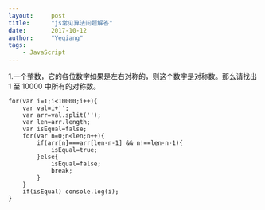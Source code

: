 ```yaml
---
layout:     post
title:      "js常见算法问题解答"
date:       2017-10-12 
author:     "Yeqiang"
tags:
    - JavaScript
---
```

1.一个整数，它的各位数字如果是左右对称的，则这个数字是对称数。那么请找出 1 至 10000 中所有的对称数。

```
for(var i=1;i<10000;i++){
    var val=i+'';
    var arr=val.split('');
    var len=arr.length;
    var isEqual=false;
    for(var n=0;n<len;n++){
        if(arr[n]===arr[len-n-1] && n!==len-n-1){
            isEqual=true;
        }else{
            isEqual=false;
            break;
        }
    }
    if(isEqual) console.log(i);
}
```